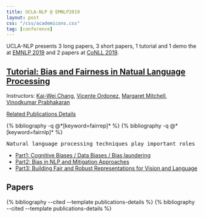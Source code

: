 ```yaml
---
title: UCLA-NLP @ EMNLP2019
layout: post
css: "/css/academicons.css"
tag: [conference]
---
```


UCLA-NLP presents 3 long papers, 3 short papers, 1 tutorial and 1 demo the at [EMNLP 2019](emnlp-ijcnlp2019.org/) and 2 papers at [CoNLL 2019](https://www.conll.org/).

## [Tutorial: Bias and Fairness in Natual Language Processing]({{site.baseurl}}/talks/emnlp19-fairnlp/)
Instructors: [Kai-Wei Chang](http://kwchang.net), [Vicente Ordonez](http://vicenteordonez.com), [Margaret Mitchell](http://www.m-mitchell.com), [Vinodkumar Prabhakaran](https://www.cs.stanford.edu/~vinod)

  <a data-toggle="collapse" href="#tutorial-relate" class="my_botton">Related Publications </a>
   <a href="{{site.baseurl}}/talks/emnlp19-fairnlp/" class="my_botton">Details</a>
   <div id="tutorial-relate" class="collapse" >
   <div>   
    {% bibliography  -q @*[keyword=fairrep]* %}
    {% bibliography  -q @*[keyword=fairnlp]* %}
   </div>
   </div>


<pre class="pre">
Natural language processing techniques play important roles in our daily life. Despite these methods being successful in various applications, they run the risk of exploiting and reinforcing the societal biases (e.g. gender bias) that are present in the underlying data. For instance, an automatic resume filtering system may inadvertently select candidates based on their gender and race due to implicit associations between applicant names and job titles, causing the system to perpetuate unfairness potentially. In this talk, I will describe a collection of results that quantify and control implicit societal biases in a wide spectrum of vision and language tasks, including word embeddings, coreference resolution, and visual semantic role labeling. These results lead to greater control of NLP systems to be socially responsible and accountable.
</pre>

- [Part1: Cognitive Biases / Data Biases / Bias laundering]({{site.baseurl}}/documents/slides/emnlp19-fairNLP-part1.pdf)
- [Part2: Bias in NLP and Mitigation Approaches]({{site.baseurl}}/documents/slides/emnlp19-fairNLP-part2.pdf)
- [Part3: Building Fair and Robust Representations for Vision and Language]({{site.baseurl}}/documents/slides/emnlp19-fairNLP-part3.pdf)


## Papers
<div style="display:none">
{% cite meng2019target zhou2019examining zhou2019learning parvez2019robust shi2019retrofitting sheng2019woman xia2019visualizing %} 
</div>
{% bibliography --cited --template publications-details %}

<div style="display:none">
{% cite ahmad2019crosslingual chen2019leanring %} 
</div>
{% bibliography --cited --template publications-details %}

